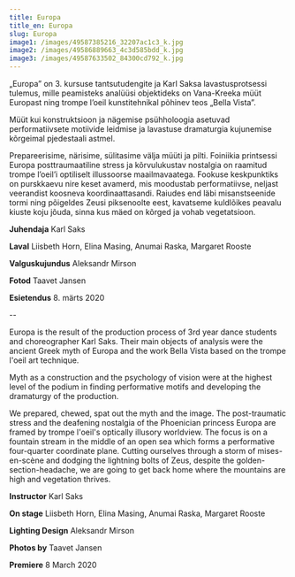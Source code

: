 ```yaml
---
title: Europa
title_en: Europa
slug: Europa
image1: /images/49587385216_32207ac1c3_k.jpg
image2: /images/49586889663_4c3d585bdd_k.jpg
image3: /images/49587633502_84300cd792_k.jpg
---
```

„Europa” on  3. kursuse tantsutudengite ja Karl Saksa lavastusprotsessi tulemus, mille peamisteks analüüsi objektideks on Vana-Kreeka müüt Europast ning trompe l’oeil kunstitehnikal põhinev teos „Bella Vista”.

Müüt kui konstruktsioon ja nägemise psühholoogia asetuvad performatiivsete motiivide leidmise ja lavastuse dramaturgia kujunemise kõrgeimal pjedestaali astmel.

Prepareerisime, närisime, sülitasime välja müüti ja pilti. Foiniikia printsessi Europa posttraumaatiline stress ja kõrvulukustav nostalgia on raamitud trompe l’oeil’i optiliselt illussoorse maailmavaatega. Fookuse keskpunktiks on purskkaevu nire keset avamerd, mis moodustab performatiivse, neljast veerandist koosneva koordinaattasandi. Raiudes end läbi misanstseenide tormi ning põigeldes Zeusi piksenoolte eest, kavatseme kuldlõikes peavalu kiuste koju jõuda, sinna kus mäed on kõrged ja vohab vegetatsioon.

**Juhendaja** Karl Saks

**Laval** Liisbeth Horn, Elina Masing, Anumai Raska, Margaret Rooste

**Valguskujundus** Aleksandr Mirson

**Fotod** Taavet Jansen

**Esietendus** 8. märts 2020

\--

Europa is the result of the production process of 3rd year dance students and choreographer Karl Saks. Their main objects of analysis were the ancient Greek myth of Europa and the work Bella Vista based on the trompe l'oeil art technique.

Myth as a construction and the psychology of vision were at the highest level of the podium in finding performative motifs and developing the dramaturgy of the production.

We prepared, chewed, spat out the myth and the image. The post-traumatic stress and the deafening nostalgia of the Phoenician princess Europa are framed by trompe l'oeil's optically illusory worldview. The focus is on a fountain stream in the middle of an open sea which forms a performative four-quarter coordinate plane. Cutting ourselves through a storm of mises-en-scène and dodging the lightning bolts of Zeus, despite the golden-section-headache, we are going to get back home where the mountains are high and vegetation thrives.

**Instructor** Karl Saks

**On stage** Liisbeth Horn, Elina Masing, Anumai Raska, Margaret Rooste

**Lighting Design** Aleksandr Mirson

**Photos by** Taavet Jansen

**Premiere** 8 March 2020

